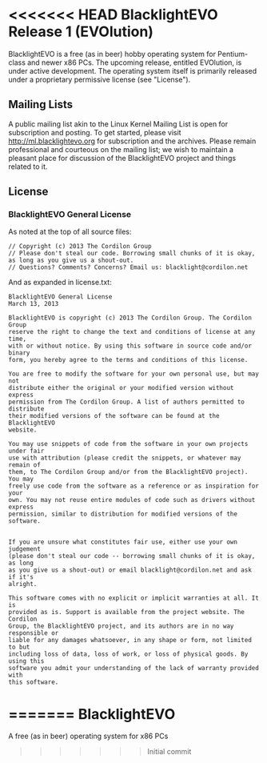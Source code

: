 <<<<<<< HEAD
BlacklightEVO Release 1 (EVOlution)
===================================

BlacklightEVO is a free (as in beer) hobby operating system for Pentium-class and newer x86 PCs. The upcoming release, entitled EVOlution, is under active development. The operating system itself is primarily released under a proprietary permissive license (see "License").


Mailing Lists
-------------

A public mailing list akin to the Linux Kernel Mailing List is open for subscription and posting. To get started, please visit http://ml.blacklightevo.org for subscription and the archives. Please remain professional and courteous on the mailing list; we wish to maintain a pleasant place for discussion of the BlacklightEVO project and things related to it.


License
-------

### BlacklightEVO General License

As noted at the top of all source files:

    // Copyright (c) 2013 The Cordilon Group
    // Please don't steal our code. Borrowing small chunks of it is okay, as long as you give us a shout-out.
    // Questions? Comments? Concerns? Email us: blacklight@cordilon.net

And as expanded in license.txt:

    BlacklightEVO General License
    March 13, 2013
    
    BlacklightEVO is copyright (c) 2013 The Cordilon Group. The Cordilon Group
    reserve the right to change the text and conditions of license at any time,
    with or without notice. By using this software in source code and/or binary
    form, you hereby agree to the terms and conditions of this license.
    
    You are free to modify the software for your own personal use, but may not
    distribute either the original or your modified version without express
    permission from The Cordilon Group. A list of authors permitted to distribute
    their modified versions of the software can be found at the BlacklightEVO
    website.
    
    You may use snippets of code from the software in your own projects under fair
    use with attribution (please credit the snippets, or whatever may remain of
    them, to The Cordilon Group and/or from the BlacklightEVO project). You may
    freely use code from the software as a reference or as inspiration for your
    own. You may not reuse entire modules of code such as drivers without express
    permission, similar to distribution for modified versions of the software.
    
    
    If you are unsure what constitutes fair use, either use your own judgement
    (please don't steal our code -- borrowing small chunks of it is okay, as long
    as you give us a shout-out) or email blacklight@cordilon.net and ask if it's
    alright.
    
    This software comes with no explicit or implicit warranties at all. It is
    provided as is. Support is available from the project website. The Cordilon
    Group, the BlacklightEVO project, and its authors are in no way responsible or
    liable for any damages whatsoever, in any shape or form, not limited to but
    including loss of data, loss of work, or loss of physical goods. By using this
    software you admit your understanding of the lack of warranty provided with
    this software.
=======
BlacklightEVO
=============

A free (as in beer) operating system for x86 PCs
>>>>>>> Initial commit

